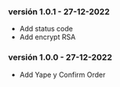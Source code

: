 ### versión 1.0.1 - 27-12-2022
* Add status code
* Add encrypt RSA

### versión 1.0.0 - 27-12-2022
* Add Yape y Confirm Order
